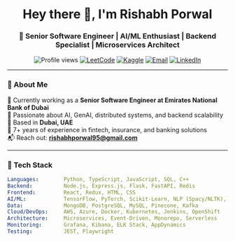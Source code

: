 <!-- GitHub Profile README for Rishabh Porwal -->

<h1 align="center">Hey there 👋, I'm Rishabh Porwal</h1>

<h3 align="center">🚀 Senior Software Engineer | AI/ML Enthusiast | Backend Specialist | Microservices Architect</h3>

<p align="center">
  <img src="https://komarev.com/ghpvc/?username=Rishabhporwal&label=Profile%20views&color=0e75b6&style=flat" alt="Profile views" />
  <a href="https://leetcode.com/rrishabhporwal/" target="_blank"><img src="https://img.shields.io/badge/LeetCode-rrishabhporwal-orange?logo=leetcode" alt="LeetCode"></a>
  <a href="https://www.kaggle.com/rrishabhporwal" target="_blank"><img src="https://img.shields.io/badge/Kaggle-rrishabhporwal-blue?logo=kaggle" alt="Kaggle"></a>
  <a href="mailto:rishabhporwal95@gmail.com"><img src="https://img.shields.io/badge/Email-rishabhporwal95@gmail.com-red" alt="Email"></a>
  <a href="https://www.linkedin.com/in/rishabhporwal" target="_blank"><img src="https://img.shields.io/badge/LinkedIn-RishabhPorwal-blue?logo=linkedin" alt="LinkedIn"></a>
</p>

---

### 💫 About Me

🏢 Currently working as a **Senior Software Engineer at Emirates National Bank of Dubai**  
🧠 Passionate about AI, GenAI, distributed systems, and backend scalability  
📍 Based in **Dubai, UAE**  
🎯 7+ years of experience in fintech, insurance, and banking solutions  
📬 Reach out: **rishabhporwal95@gmail.com**

---

### 🔧 Tech Stack

```yaml
Languages:        Python, TypeScript, JavaScript, SQL, C++
Backend:          Node.js, Express.js, Flask, FastAPI, Redis
Frontend:         React, Redux, HTML, CSS
AI/ML:            TensorFlow, PyTorch, Scikit-Learn, NLP (Spacy/NLTK), LangChain
Data:             MongoDB, PostgreSQL, MySQL, Pinecone, Kafka
Cloud/DevOps:     AWS, Azure, Docker, Kubernetes, Jenkins, OpenShift
Architecture:     Microservices, Event-Driven, Monorepo, Serverless
Monitoring:       Grafana, Kibana, ELK Stack, AppDynamics
Testing:          JEST, Playwright
